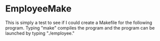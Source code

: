 # EmployeeMake


This is simply a test to see if I could create a Makefile for the following program. Typing "make" compiles the program and the program can be launched by typing "./employee."
